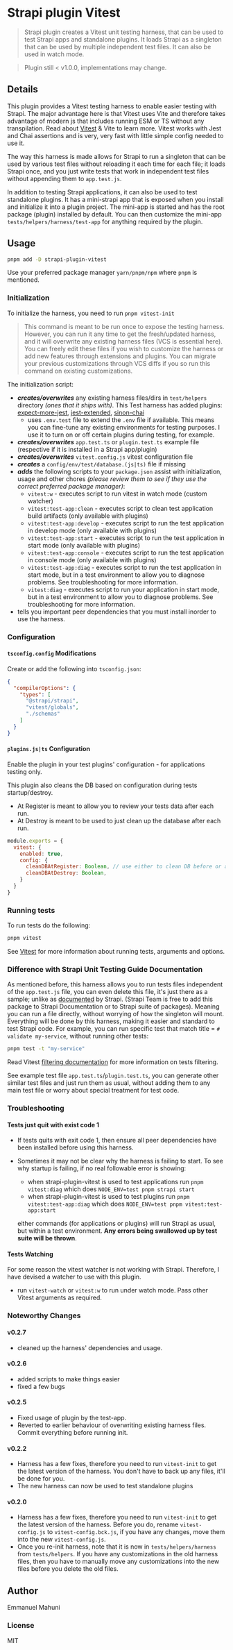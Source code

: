 # Strapi plugin Vitest

> Strapi plugin creates a Vitest unit testing harness, that can be used to test Strapi apps and standalone plugins. It loads Strapi as a singleton that can be used by multiple independent test files. It can also be used in watch mode.

> Plugin still < v1.0.0, implementations may change.

## Details

This plugin provides a Vitest testing harness to enable easier testing with Strapi. The major advantage here is that Vitest uses Vite and therefore takes advantage of modern js
that includes running ESM or TS without any transpilation. Read about [Vitest](https://vitest.dev) & Vite to learn more. Vitest works with Jest and Chai assertions and is very, very fast with little simple config needed to use it. 

The way this harness is made allows for Strapi to run a singleton that can be used by various test files without reloading it each time
for each file; it loads Strapi once, and you just write tests that work in independent test files without appending them to `app.test.js`.

In addition to testing Strapi applications, it can also be used to test standalone plugins. It has a mini-strapi app that is exposed when you install and initialize it into a plugin project. The mini-app is started and has the root package (plugin) installed by default. You can then customize the mini-app  `tests/helpers/harness/test-app` for anything required by the plugin.

## Usage

```sh
pnpm add -D strapi-plugin-vitest
```

Use your preferred package manager `yarn/pnpm/npm` where `pnpm` is mentioned.

### Initialization

To initialize the harness, you need to run `pnpm vitest-init` 

> This command is meant to be run once to expose the testing harness. However, you can run it any time to get the fresh/updated harness, and it will overwrite any existing harness files (VCS is essential here). You can freely edit these files if you wish to customize the harness or add new features through extensions and plugins. You can migrate your previous customizations through VCS diffs if you so run this command on existing customizations.


The initialization script: 
- _**creates/overwrites**_ any existing harness files/dirs in `test/helpers` directory _(ones that it ships with)_.
  This Test harness has added plugins: [expect-more-jest](https://www.npmjs.com/package/expect-more-jest), [jest-extended](https://www.npmjs.com/package/jest-extended), [sinon-chai](https://www.npmjs.com/package/sinon-chai)
  - uses `.env.test`  file to extend the `.env` file if available. This means you can fine-tune any existing environments for testing purposes. I use it to turn on or off certain plugins during testing, for example.
- _**creates/overwrites**_ `app.test.ts` or `plugin.test.ts` example file (respective if it is installed in a Strapi app/plugin) 
- _**creates/overwrites**_ `vitest.config.js` vitest configuration file
- _**creates**_ a `config/env/test/database.(js|ts)` file if missing
- _**adds**_ the following scripts to your `package.json` assist with initialization, usage and other chores _(please review them to see if they use the correct preferred package manager)_:
  - `vitest:w` - executes script to run vitest in watch mode (custom watcher)
  - `vitest:test-app:clean` - executes script to clean test application build artifacts (only available with plugins)
  - `vitest:test-app:develop` - executes script to run the test application in develop mode (only available with plugins)
  - `vitest:test-app:start` - executes script to run the test application in start mode (only available with plugins)
  - `vitest:test-app:console` - executes script to run the test application in console mode (only available with plugins)
  - `vitest:test-app:diag` - executes script to run the test application in start mode, but in a test environment to allow you to diagnose problems. See troubleshooting for more information.
  - `vitest:diag` - executes script to run your application in start mode, but in a test environment to allow you to diagnose problems. See troubleshooting for more information.
- tells you important peer dependencies that you must install inorder to use the harness.

### Configuration

#### `tsconfig.config` Modifications
Create or add the following into `tsconfig.json`:

```json
{
  "compilerOptions": {
    "types": [
      "@strapi/strapi",
      "vitest/globals",
      "./schemas"
    ]
  }
}
```

#### `plugins.js|ts` Configuration

Enable the plugin in your test plugins' configuration - for applications testing only.

This plugin also cleans the DB based on configuration during tests startup/destroy.
  - At Register is meant to allow you to review your tests data after each run.
  - At Destroy is meant to be used to just clean up the database after each run.

```js
module.exports = {
  vitest: {
    enabled: true, 
    config: {
      cleanDBAtRegister: Boolean, // use either to clean DB before or after strapi server register and destroy
      cleanDBAtDestroy: Boolean,
    }
  }
}
```

### Running tests

To run tests do the following:

```sh
pnpm vitest 
```

See [Vitest](https://vitest.dev/) for more information about running tests, arguments and options.

### Difference with Strapi Unit Testing Guide Documentation

As mentioned before, this harness allows you to run tests files independent of the `app.test.js` file, you can even delete this file, it's just there as a sample; unlike as [documented](https://docs.strapi.io/developer-docs/latest/guides/unit-testing.html) by Strapi. (Strapi Team is free to add this package to Strapi Documentation or to Strapi suite of packages). Meaning you can run a file directly, without worrying
of how the singleton will mount. Everything will be done by this harness, making it easier and standard to test Strapi
code. For example, you can run specific test that match title = `# validate my-service`, without running other tests:

```sh
pnpm test -t "my-service"
```

Read Vitest [filtering documentation](https://vitest.dev/guide/filtering.html) for more information on tests filtering.

See example test file `app.test.ts`/`plugin.test.ts`, you can generate other similar test files and just run them as usual, without adding them to any main test file or worry about special treatment for test code.

### Troubleshooting

#### Tests just quit with exist code 1

- If tests quits with exit code 1, then ensure all peer dependencies have been installed before using this harness.
- Sometimes it may not be clear why the harness is failing to start. To see why startup is failing, if no real followable error is showing:
  - when strapi-plugin-vitest is used to test applications run `pnpm vitest:diag` which does `NODE_ENV=test pnpm strapi start` 
  - when strapi-plugin-vitest is used to test plugins run `pnpm vitest:test-app:diag` which does `NODE_ENV=test pnpm vitest:test-app:start` 
  
  either commands (for applications or plugins) will run Strapi as usual, but within a test environment. **Any errors being swallowed up by test suite will be thrown**.

#### Tests Watching

For some reason the vitest watcher is not working with Strapi. Therefore, I have devised a watcher to use with this plugin.
- run `vitest-watch` or `vitest:w` to run under watch mode. Pass other Vitest arguments as required.

### Noteworthy Changes

#### v0.2.7

- cleaned up the harness' dependencies and usage.

#### v0.2.6

- added scripts to make things easier 
- fixed a few bugs

#### v0.2.5

- Fixed usage of plugin by the test-app.
- Reverted to earlier behaviour of overwriting existing harness files. Commit everything before running init. 

#### v0.2.2

- Harness has a few fixes, therefore you need to run `vitest-init` to get the latest version of the harness. You don't have to back up any files, it'll be done for you.
- The new harness can now be used to test standalone plugins


#### v0.2.0

- Harness has a few fixes, therefore you need to run `vitest-init` to get the latest version of the harness. Before you do, rename `vitest-config.js` to `vitest-config.bck.js`, if you have any changes, move them into the new `vitest-config.js`.
- Once you re-init harness, note that it is now in `tests/helpers/harness` from `tests/helpers`. If you have any customizations in the old harness files, then you have to manually move any customizations into the new files before you delete the old files.


## Author

Emmanuel Mahuni

### License

MIT
